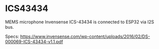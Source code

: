 # ICS43434
MEMS microphone Invensense ICS-43434 is connected to ESP32 via I2S bus.

Specs: https://www.invensense.com/wp-content/uploads/2016/02/DS-000069-ICS-43434-v1.1.pdf
